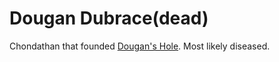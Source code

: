 # Dougan Dubrace(dead)

Chondathan that founded [Dougan's Hole](../../Places/Ten%20Towns/Dougan's%20Hole.md). Most likely diseased. 